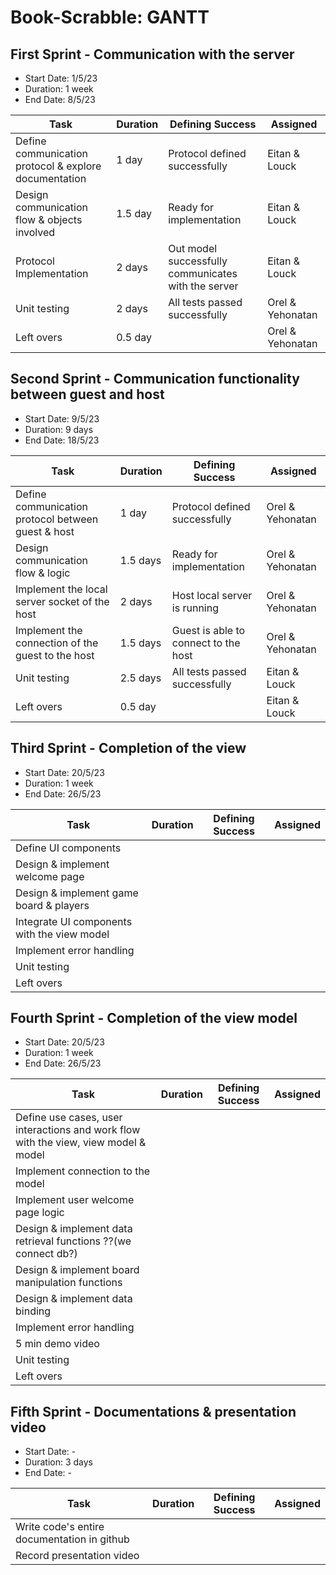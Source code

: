 # Book-Scrabble: GANTT

##	First Sprint - Communication with the server 
* Start Date: 1/5/23
* Duration: 1 week
* End Date: 8/5/23 



| Task                                                  | Duration | Defining Success                                    | Assigned          |
|-------------------------------------------------------|----------|-----------------------------------------------------|-------------------|
| Define communication protocol & explore documentation | 1 day    | Protocol defined successfully                       | Eitan & Louck     |
| Design communication flow & objects involved          | 1.5 day  | Ready for implementation                            | Eitan & Louck     |
| Protocol Implementation                               | 2 days   | Out model successfully communicates with the server | Eitan & Louck     |
| Unit testing                                          | 2 days   | All tests passed successfully                       | Orel & Yehonatan  |
| Left overs                                            | 0.5 day  |                                                     | Orel & Yehonatan  |



##	Second Sprint - Communication functionality between guest and host
* Start Date: 9/5/23
* Duration: 9 days
* End Date: 18/5/23


| Task                                               | Duration | Defining Success                     | Assigned         |
|----------------------------------------------------|----------|--------------------------------------|------------------|
| Define communication protocol between guest & host | 1 day    | Protocol defined successfully        | Orel & Yehonatan |
| Design communication flow & logic                  | 1.5 days | Ready for implementation             | Orel & Yehonatan |
| Implement the local server socket of the host      | 2 days   | Host local server is running         | Orel & Yehonatan |
| Implement the connection of the guest to the host  | 1.5 days | Guest is able to connect to the host | Orel & Yehonatan |
| Unit testing                                       | 2.5 days | All tests passed successfully        | Eitan & Louck    |
| Left overs                                         | 0.5 day  |                                      | Eitan & Louck    |


## Third Sprint - Completion of the view

* Start Date: 20/5/23
* Duration: 1 week
* End Date: 26/5/23


| Task                                        | Duration | Defining Success | Assigned |
|---------------------------------------------|----------|------------------|----------|
| Define UI components                        |          |                  |          |
| Design & implement welcome page             |          |                  |          |
| Design & implement game board & players     |          |                  |          |
| Integrate UI components with the view model |          |                  |          |
| Implement error handling                    |          |                  |          |
| Unit testing                                |          |                  |          |
| Left overs                                  |          |                  |          |


## Fourth Sprint - Completion of the view model

* Start Date: 20/5/23
* Duration: 1 week
* End Date: 26/5/23


| Task                                                                                | Duration | Defining Success | Assigned |
|-------------------------------------------------------------------------------------|----------|------------------|----------|
| Define use cases, user interactions and work flow with the view, view model & model |          |                  |          |
| Implement connection to the model                                                   |          |                  |          |
| Implement user welcome page logic                                                   |          |                  |          |
| Design & implement data retrieval functions  ??(we connect db?)                     |          |                  |          |
| Design & implement board manipulation functions                                     |          |                  |          |
| Design & implement data binding                                                     |          |                  |          |
| Implement error handling                                                            |          |                  |          |
| 5 min demo video                                                                    |          |                  |          |
| Unit testing                                                                        |          |                  |          |
| Left overs                                                                          |          |                  |          |


## Fifth Sprint - Documentations & presentation video 

* Start Date: -
* Duration: 3 days
* End Date: -


| Task                                        | Duration | Defining Success | Assigned |
|---------------------------------------------|----------|------------------|----------|
| Write code's entire documentation in github |          |                  |          |
| Record presentation video                   |          |                  |          |
